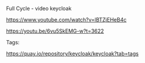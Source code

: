 Full Cycle - video keycloak

https://www.youtube.com/watch?v=lBTZjEHeB4c

https://youtu.be/6vu5SkEMG-w?t=3622

Tags: 

https://quay.io/repository/keycloak/keycloak?tab=tags
